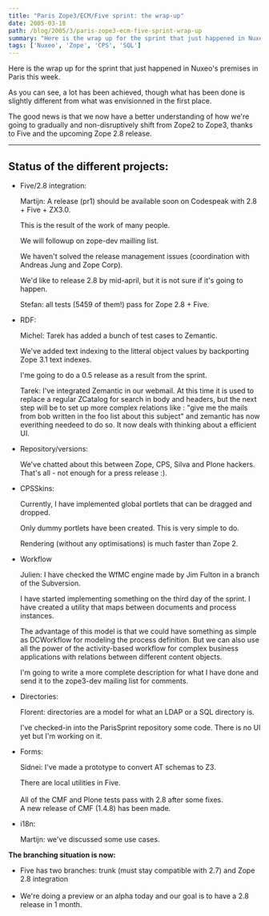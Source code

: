 ```yaml
---
title: "Paris Zope3/ECM/Five sprint: the wrap-up"
date: 2005-03-18
path: /blog/2005/3/paris-zope3-ecm-five-sprint-wrap-up
summary: "Here is the wrap up for the sprint that just happened in Nuxeo's premises in Paris this week."
tags: ['Nuxeo', 'Zope', 'CPS', 'SQL']
---
```


<p>Here is the wrap up for the sprint that just happened in Nuxeo's
premises in Paris this week.</p>

<p>As you can see, a lot has been achieved, though what has been done is
slightly different from what was envisionned in the first place.<br></p>

<p>The good news is that we now have a better understanding of how we're
going to gradually and non-disruptively shift from Zope2 to Zope3, thanks
to Five and the upcoming Zope 2.8 release.</p>

<hr size="2" width="100%">

## Status of the different projects:

<ul><li>
<p>Five/2.8 integration:</p>

<p>Martijn: A release (pr1) should be available soon on Codespeak with
2.8 + Five + ZX3.0.</p>

<p>This is the result of the work of many people.</p>

<p>We will followup on zope-dev mailling list.</p>

<p>We haven't solved the release management issues (coordination with
Andreas Jung and Zope Corp).</p>

<p>We'd like to release 2.8 by mid-april, but it is not sure if it's
going to happen.</p>

<p>Stefan: all tests (5459 of them!) pass for Zope 2.8 + Five.</p>
</li>
<li>
<p>RDF:</p>

<p>Michel: Tarek has added a bunch of test cases to Zemantic.</p>

<p>We've added text indexing to the litteral object values by backporting
Zope 3.1 text indexes.</p>

<p>I'me going to do a 0.5 release as a result from the sprint.</p>

<p>Tarek: I've integrated Zemantic in our webmail. At this time it is
used to replace a regular ZCatalog for search in body and headers, but
the next step will be to set up more complex relations like : "give me
the mails from bob written in the foo list about this subject" and
zemantic has now everithing needeed to do so. It now deals with thinking
about a efficient UI.<br></p>
</li>
<li>
<p>Repository/versions:</p>

<p>We've chatted about this between Zope, CPS, Silva and Plone hackers.
That's all - not enough for a press release :).</p>
</li>
<li>
<p>CPSSkins:</p>

<p>Currently, I have implemented global portlets that can be dragged and
dropped.</p>

<p>Only dummy portlets have been created. This is very simple to do.</p>

<p>Rendering (without any optimisations) is much faster than Zope 2.</p>
</li>
<li>
<p>Workflow</p>

<p>Julien: I have checked the WfMC engine made by Jim Fulton in a branch
of the Subversion.</p>

<p>I have started implementing something on the third day of the sprint.
I have created a utility that maps between documents and process
instances.</p>

<p>The advantage of this model is that we could have something as simple
as DCWorkflow for modeling the process definition. But we can also use
all the power of the activity-based workflow for complex business
applications with relations between different content objects.</p>

<p>I'm going to write a more complete description for what I have done
and send it to the zope3-dev mailing list for comments.</p>
</li>
<li>
<p>Directories:</p>

<p>Florent: directories are a model for what an LDAP or a SQL directory
is.</p>

<p>I've checked-in into the ParisSprint repository some code. There is no
UI yet but I'm working on it.</p>
</li>
<li>
<p>Forms:</p>

<p>Sidnei: I've made a prototype to convert AT schemas to Z3.</p>

<p>There are local utilities in Five.<br><br>
All of the CMF and Plone tests pass with 2.8 after some fixes.<br>
A new release of CMF (1.4.8) has been made.</p>
</li>
</ul><ul><li>
<p class="first">i18n:</p>

<p>Martijn: we've discussed some use cases.</p>
</li>
</ul><p><strong>The branching situation is now:</strong></p>

<ul class="simple"><li>Five has two branches: trunk (must stay compatible with 2.7) and Zope
2.8 integration<br><br></li>
<li>We're doing a preview or an alpha today and our goal is to have a 2.8
release in 1 month.</li>
</ul>


